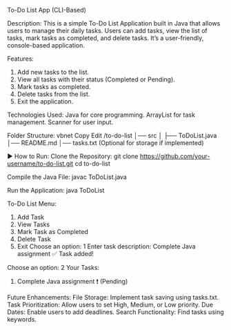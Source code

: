 To-Do List App (CLI-Based)

 Description:
This is a simple To-Do List Application built in Java that allows users to manage their daily tasks. Users can add tasks, view the list of tasks, mark tasks as completed, and delete tasks. It’s a user-friendly, console-based application.

 Features:
1. Add new tasks to the list.
2. View all tasks with their status (Completed or Pending).
3. Mark tasks as completed.
4. Delete tasks from the list.
5. Exit the application.

 Technologies Used:
Java for core programming.
ArrayList for task management.
Scanner for user input.

Folder Structure:
vbnet
Copy
Edit
/to-do-list
│── src
│   ├── ToDoList.java
│── README.md
│── tasks.txt (Optional for storage if implemented)

▶️ How to Run:
Clone the Repository:
git clone https://github.com/your-username/to-do-list.git
cd to-do-list

Compile the Java File:
javac ToDoList.java

Run the Application:
java ToDoList

 To-Do List Menu:
1. Add Task
2. View Tasks
3. Mark Task as Completed
4. Delete Task
5. Exit
Choose an option: 1
Enter task description: Complete Java assignment
✅ Task added!

Choose an option: 2
 Your Tasks:
1. Complete Java assignment ❗ (Pending)

Future Enhancements:
File Storage: Implement task saving using tasks.txt.
Task Prioritization: Allow users to set High, Medium, or Low priority.
Due Dates: Enable users to add deadlines.
Search Functionality: Find tasks using keywords.